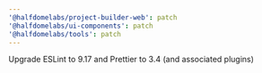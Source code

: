 ```yaml
---
'@halfdomelabs/project-builder-web': patch
'@halfdomelabs/ui-components': patch
'@halfdomelabs/tools': patch
---
```


Upgrade ESLint to 9.17 and Prettier to 3.4 (and associated plugins)
